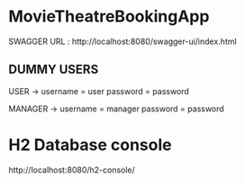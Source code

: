 # MovieTheatreBookingApp

SWAGGER URL : http://localhost:8080/swagger-ui/index.html

DUMMY USERS
-----------
USER -> 
username = user
password = password

MANAGER ->
username = manager
password = password

H2 Database console
===================
http://localhost:8080/h2-console/